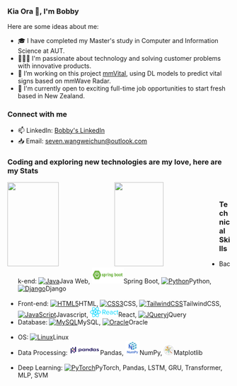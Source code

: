 ### Kia Ora 👋, I'm Bobby


Here are some ideas about me:

- 🎓 I have completed my Master's study in Computer and Information Science at AUT.
- 👨🏼‍💻 I'm passionate about technology and solving customer problems with innovative products.
- 👯 I’m working on this project <a href='https://github.com/Ubiweb-lab/mmVital.git'>mmVital</a>, using DL models to predict vital signs based on mmWave Radar.
- 🎯 I'm currently open to exciting full-time job opportunities to start fresh based in New Zealand.

### Connect with me
- 📫 LinkedIn: <a href='https://www.linkedin.com/in/weichun-wang'>Bobby's LinkedIn<a/>
- 📥 Email: seven.wangweichun@outlook.com

### Coding and exploring new technologies are my love, here are my Stats

  <img align="left" width="48%" height=190 src="https://github-readme-stats.vercel.app/api/top-langs/?username=WeichunAuto&size_weight=0.5&count_weight=0.5&layout=compact" />
  <img  align="left" width="47%" height=190 src="https://github-readme-stats.vercel.app/api?username=WeichunAuto&show_icons=true" />

&nbsp;

### Technical Skills
  <ul>
    <li>
      Back-end:  <a href="https://www.oracle.com/java/" target="_blank" rel="noreferrer"><img src="https://raw.githubusercontent.com/danielcranney/readme-generator/main/public/icons/skills/java-colored.svg" width="32" height="32" alt="Java" /></a>Java Web, <a href="https://spring.io/projects/spring-boot" target="_blank" rel="noreferrer"><img src="https://github.com/WeichunAuto/WeichunAuto/blob/main/springBoot.png" width="72" height="36" alt="Spring Boot" /></a>Spring Boot, <a href="https://www.python.org/" target="_blank" rel="noreferrer"><img src="https://raw.githubusercontent.com/danielcranney/readme-generator/main/public/icons/skills/python-colored.svg" width="22" height="22" alt="Python" /></a>Python, <a href="https://www.djangoproject.com/" target="_blank" rel="noreferrer"><img src="https://raw.githubusercontent.com/danielcranney/readme-generator/main/public/icons/skills/django-colored.svg" width="22" height="22" alt="Django" /></a>Django
    </li><br />
    <li>
      Front-end: <a href="https://developer.mozilla.org/en-US/docs/Glossary/HTML5" target="_blank" rel="noreferrer"><img src="https://raw.githubusercontent.com/danielcranney/readme-generator/main/public/icons/skills/html5-colored.svg" width="22" height="22" alt="HTML5" /></a>HTML, <a href="https://www.w3.org/TR/CSS/#css" target="_blank" rel="noreferrer"><img src="https://raw.githubusercontent.com/danielcranney/readme-generator/main/public/icons/skills/css3-colored.svg" width="22" height="22" alt="CSS3" /></a>CSS, <a href="https://tailwindcss.com/" target="_blank" rel="noreferrer"><img src="https://raw.githubusercontent.com/danielcranney/readme-generator/main/public/icons/skills/tailwindcss-colored.svg" width="22" height="22" alt="TailwindCSS" /></a>TailwindCSS, <a href="https://developer.mozilla.org/en-US/docs/Web/JavaScript" target="_blank" rel="noreferrer"><img src="https://raw.githubusercontent.com/danielcranney/readme-generator/main/public/icons/skills/javascript-colored.svg" width="22" height="22" alt="JavaScript" /></a>Javascript, <a href="https://react.dev/" target="_blank" rel="noreferrer"><img src="https://github.com/WeichunAuto/WeichunAuto/blob/main/react-js.png" width="64" height="22" alt="React" /></a>React, <a href="https://jquery.com/" target="_blank" rel="noreferrer"><img src="https://raw.githubusercontent.com/danielcranney/readme-generator/main/public/icons/skills/jquery-colored.svg" width="22" height="22" alt="JQuery" /></a>jQuery
    </li>
    <li>
      Database: <a href="https://www.mysql.com/" target="_blank" rel="noreferrer"><img src="https://raw.githubusercontent.com/danielcranney/readme-generator/main/public/icons/skills/mysql-colored.svg" width="22" height="22" alt="MySQL" /></a>MySQL, <a href="https://www.oracle.com/uk/index.html" target="_blank" rel="noreferrer"><img src="https://raw.githubusercontent.com/danielcranney/readme-generator/main/public/icons/skills/oracle-colored.svg" width="32" height="32" alt="Oracle" /></a>Oracle
    </li><br />
    <li>
      OS: <a href="https://www.linux.org" target="_blank" rel="noreferrer"><img src="https://raw.githubusercontent.com/danielcranney/readme-generator/main/public/icons/skills/linux-colored.svg" width="22" height="22" alt="Linux" /></a>Linux</li>
    <li>
      Data Processing: <a><img src="https://github.com/WeichunAuto/WeichunAuto/blob/main/Pandas_logo.svg.png" width="70" height="22" /></a>Pandas, <a><img src="https://github.com/WeichunAuto/WeichunAuto/blob/main/numpy.png" width="32" height="32"/></a>NumPy, <a><img src="https://github.com/WeichunAuto/WeichunAuto/blob/main/Matplotlib.png" width="22" height="22"/></a>Matplotlib
    </li><br />
    <li>
      Deep Learning: <a href="https://pytorch.org/" target="_blank" rel="noreferrer"><img src="https://raw.githubusercontent.com/danielcranney/readme-generator/main/public/icons/skills/pytorch-colored.svg" width="22" height="22" alt="PyTorch" /></a>PyTorch, Pandas, LSTM, GRU, Transformer, MLP, SVM
    </li>
  </ul>
